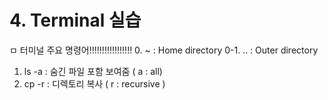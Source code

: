 # 4. Terminal 실습
ㅁ 터미널 주요 명령어!!!!!!!!!!!!!!!!!
0. ~ : Home directory
0-1. .. : Outer directory
1. ls -a : 숨긴 파일 포함 보여줌 ( a : all)
2. cp -r : 디렉토리 복사 ( r : recursive )